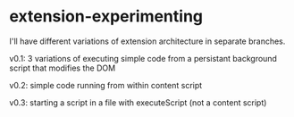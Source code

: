 # extension-experimenting

I'll have different variations of extension architecture in separate branches.

v0.1: 3 variations of executing simple code from a persistant background script that modifies the DOM

v0.2: simple code running from within content script

v0.3: starting a script in a file with executeScript (not a content script)

